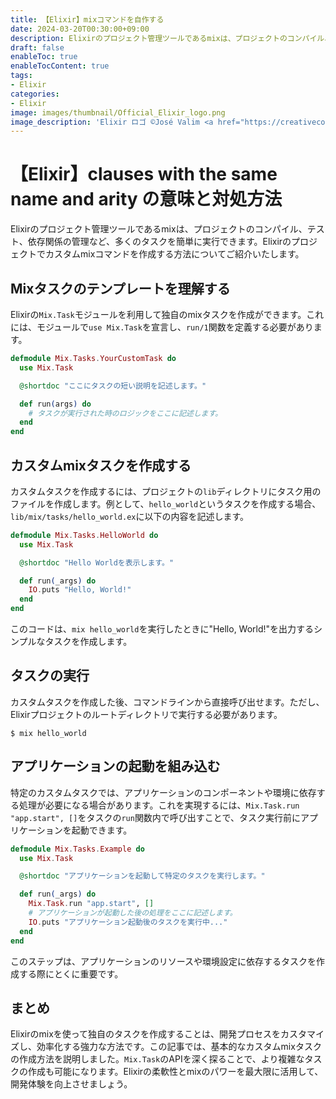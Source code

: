 ```yaml
---
title: 【Elixir】mixコマンドを自作する
date: 2024-03-20T00:30:00+09:00
description: Elixirのプロジェクト管理ツールであるmixは、プロジェクトのコンパイル、テスト、依存関係の管理など、多くのタスクを簡単に実行できます。
draft: false
enableToc: true
enableTocContent: true
tags: 
- Elixir
categories: 
- Elixir
image: images/thumbnail/Official_Elixir_logo.png
image_description: 'Elixir ロゴ ©José Valim <a href="https://creativecommons.org/licenses/by-sa/4.0" target="_blank" rel="nofollow noopener">CC 表示-継承 4.0</a>'
---
```


# 【Elixir】clauses with the same name and arity の意味と対処方法

Elixirのプロジェクト管理ツールであるmixは、プロジェクトのコンパイル、テスト、依存関係の管理など、多くのタスクを簡単に実行できます。Elixirのプロジェクトでカスタムmixコマンドを作成する方法についてご紹介いたします。

## Mixタスクのテンプレートを理解する

Elixirの`Mix.Task`モジュールを利用して独自のmixタスクを作成ができます。これには、モジュールで`use Mix.Task`を宣言し、`run/1`関数を定義する必要があります。

```elixir
defmodule Mix.Tasks.YourCustomTask do
  use Mix.Task

  @shortdoc "ここにタスクの短い説明を記述します。"

  def run(args) do
    # タスクが実行された時のロジックをここに記述します。
  end
end
```

## カスタムmixタスクを作成する

カスタムタスクを作成するには、プロジェクトの`lib`ディレクトリにタスク用のファイルを作成します。例として、`hello_world`というタスクを作成する場合、`lib/mix/tasks/hello_world.ex`に以下の内容を記述します。

```elixir:lib/mix/tasks/hello_world.ex
defmodule Mix.Tasks.HelloWorld do
  use Mix.Task

  @shortdoc "Hello Worldを表示します。"

  def run(_args) do
    IO.puts "Hello, World!"
  end
end
```

このコードは、`mix hello_world`を実行したときに"Hello, World!"を出力するシンプルなタスクを作成します。

## タスクの実行

カスタムタスクを作成した後、コマンドラインから直接呼び出せます。ただし、Elixirプロジェクトのルートディレクトリで実行する必要があります。

```
$ mix hello_world
```

## アプリケーションの起動を組み込む

特定のカスタムタスクでは、アプリケーションのコンポーネントや環境に依存する処理が必要になる場合があります。これを実現するには、`Mix.Task.run "app.start", []`をタスクの`run`関数内で呼び出すことで、タスク実行前にアプリケーションを起動できます。

```elixir
defmodule Mix.Tasks.Example do
  use Mix.Task

  @shortdoc "アプリケーションを起動して特定のタスクを実行します。"

  def run(_args) do
    Mix.Task.run "app.start", []
    # アプリケーションが起動した後の処理をここに記述します。
    IO.puts "アプリケーション起動後のタスクを実行中..."
  end
end
```

このステップは、アプリケーションのリソースや環境設定に依存するタスクを作成する際にとくに重要です。

## まとめ

Elixirのmixを使って独自のタスクを作成することは、開発プロセスをカスタマイズし、効率化する強力な方法です。この記事では、基本的なカスタムmixタスクの作成方法を説明しました。`Mix.Task`のAPIを深く探ることで、より複雑なタスクの作成も可能になります。Elixirの柔軟性とmixのパワーを最大限に活用して、開発体験を向上させましょう。